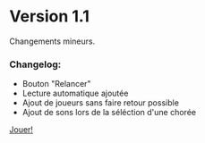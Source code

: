 # Version 1.1

Changements mineurs.

### Changelog:

* Bouton "Relancer"
* Lecture automatique ajoutée
* Ajout de joueurs sans faire retour possible
* Ajout de sons lors de la séléction d'une chorée

[Jouer!](../)